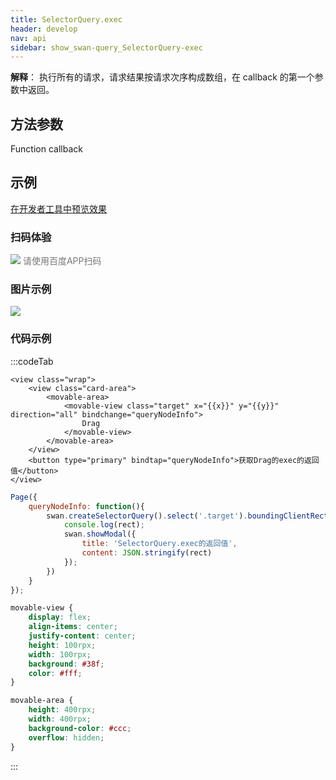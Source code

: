 ```yaml
---
title: SelectorQuery.exec 
header: develop
nav: api
sidebar: show_swan-query_SelectorQuery-exec
---
```

 
 

**解释**： 执行所有的请求，请求结果按请求次序构成数组，在 callback 的第一个参数中返回。

 
## 方法参数 

Function callback

## 示例

<a href="swanide://fragment/f0fc0bcb11a1d36e86fe224d6f2938be1574491317790" title="在开发者工具中预览效果" target="_self">在开发者工具中预览效果</a>
 
### 扫码体验

<div class='scan-code-container'>
    <img src="https://b.bdstatic.com/miniapp/assets/images/doc_demo/fragment_SelectorQueryExec.png" class="demo-qrcode-image" />
    <font color=#777 12px>请使用百度APP扫码</font>
</div>

###  图片示例  
<div class="m-doc-custom-examples">
    <div class="m-doc-custom-examples-correct">
        <img src="https://b.bdstatic.com/miniapp/images/selectorQueryExec.gif">
    </div>
    <div class="m-doc-custom-examples-correct">
        <img src=" ">
    </div>
    <div class="m-doc-custom-examples-correct">
        <img src=" ">
    </div>     
</div>

### 代码示例 



:::codeTab

``` swan
<view class="wrap">
    <view class="card-area">
        <movable-area>
            <movable-view class="target" x="{{x}}" y="{{y}}" direction="all" bindchange="queryNodeInfo">
                Drag
            </movable-view>
        </movable-area>
    </view>
    <button type="primary" bindtap="queryNodeInfo">获取Drag的exec的返回值</button>
</view>
```

 

```js
Page({
    queryNodeInfo: function(){
        swan.createSelectorQuery().select('.target').boundingClientRect().exec(function(rect){
            console.log(rect);
            swan.showModal({
                title: 'SelectorQuery.exec的返回值',
                content: JSON.stringify(rect)
            });
        })
    }
});
```
 

```css
movable-view {
    display: flex;
    align-items: center;
    justify-content: center;
    height: 100rpx;
    width: 100rpx;
    background: #38f;
    color: #fff;  
}

movable-area {
    height: 400rpx;
    width: 400rpx;
    background-color: #ccc;
    overflow: hidden;
}
```
:::